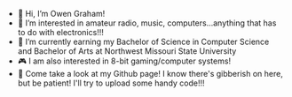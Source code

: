 - 👋 Hi, I’m Owen Graham!
- 👀 I’m interested in amateur radio, music, computers...anything that has to do with electronics!!!
- 🌱 I’m currently earning my Bachelor of Science in Computer Science and Bachelor of Arts at Northwest Missouri State University
- 🎮 I am also interested in 8-bit gaming/computer systems!
- 👀 Come take a look at my Github page! I know there's gibberish on here, but be patient! I'll try to upload some handy code!!!

<!---
grahowe/grahowe is a ✨ special ✨ repository because its `README.md` (this file) appears on your GitHub profile.
You can click the Preview link to take a look at your changes.
--->
